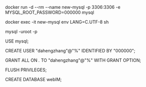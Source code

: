 docker run -d --rm --name new-mysql -p 3306:3306 -e MYSQL_ROOT_PASSWORD=000000 mysql

docker exec -it new-mysql env LANG=C.UTF-8 sh

mysql -uroot -p

USE mysql;

CREATE USER "dahengzhang"@"%" IDENTIFIED BY "000000";

GRANT ALL ON *.* TO "dahengzhang"@"%" WITH GRANT OPTION;

FLUSH PRIVILEGES;

CREATE DATABASE webIM;
